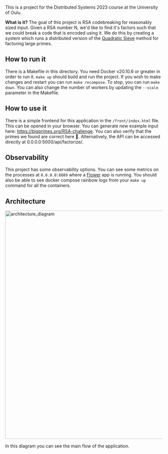 This is a project for the Distributed Systems 2023 course at the University of Oulu.

**What is it?**
The goal of this project is RSA codebreaking for reasonably sized input. Given a RSA number N, we'd like to find it's factors 
such that we could break a code that is encoded using it. We do this by creating a system which runs a distributed version of the [Quadratic Sieve](https://en.wikipedia.org/wiki/Quadratic_sieve) method for factoring large primes. 

## How to run it

There is a Makefile in this directory. You need Docker v20.10.6 or greater in order to run it. `make up` should build and run the project. If you wish to make changes and restart you can run `make recompose`. To stop, you can run `make down`. You can also change the number of workers by updating the `--scale` parameter in the Makefile. 

## How to use it 

There is a simple frontend for this application in the `/front/index.html` file. This can be opened in your browser. You can generate new example input here: https://bigprimes.org/RSA-challenge. You can also verify that the primes we found are correct here 🤠.  Alternatively, the API can be accessed directly at 0.0.0.0:5000/api/factorize/<Integer to factorize>. 

## Observability

This project has some observability options. You can see some metrics on the processes at `0.0.0.0:8889` where a [Flower](https://flower.readthedocs.io/en/latest/index.html) app is running. You should also be able to see docker compose rainbow logs from your `make up` command for all the containers.  

## Architecture 

<img width="729" alt="architecture_diagram" src="https://user-images.githubusercontent.com/15064171/223143558-61ddc076-e11e-479c-8855-bc9014118a86.png">

In this diagram you can see the main flow of the application. 
